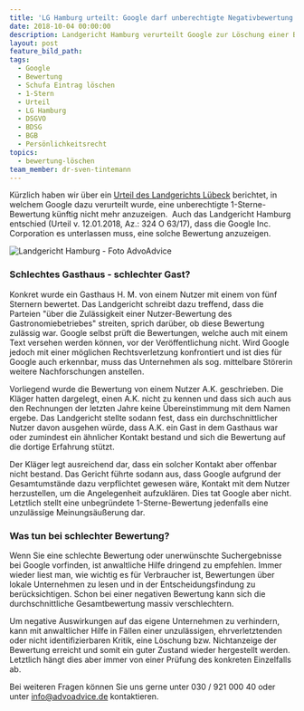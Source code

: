 ```yaml
---
title: 'LG Hamburg urteilt: Google darf unberechtigte Negativbewertung nicht anzeigen'
date: 2018-10-04 00:00:00
description: Landgericht Hamburg verurteilt Google zur Löschung einer Bewertung
layout: post
feature_bild_path:
tags:
  - Google
  - Bewertung
  - Schufa Eintrag löschen
  - 1-Stern
  - Urteil
  - LG Hamburg
  - DSGVO
  - BDSG
  - BGB
  - Persönlichkeitsrecht
topics:
  - bewertung-löschen
team_member: dr-sven-tintemann
---
```


Kürzlich haben wir über ein [Urteil des Landgerichts Lübeck](https://advoadvice.de/blog/lg-l%C3%BCbeck-verurteilt-google-unberechtigte-1-sterne-bewertung-darf-nicht-angezeigt-werden/) berichtet, in welchem Google dazu verurteilt wurde, eine unberechtigte 1-Sterne-Bewertung künftig nicht mehr anzuzeigen.  Auch das Landgericht Hamburg entschied (Urteil v. 12.01.2018, Az.: 324 O 63/17), dass die Google Inc. Corporation es unterlassen muss, eine solche Bewertung anzuzeigen.

![Landgericht Hamburg - Foto AdvoAdvice](/uploads/lg-hamburg-außenansicht-5.JPG "Landgericht Hamburg verurteilt Google")

### Schlechtes Gasthaus - schlechter Gast?

Konkret wurde ein Gasthaus H. M. von einem Nutzer mit einem von fünf Sternern bewertet. Das Landgericht schreibt dazu treffend, dass die Parteien "über die Zulässigkeit einer Nutzer-Bewertung des Gastronomiebetriebes" streiten, sprich darüber, ob diese Bewertung zulässig war. Google selbst prüft die Bewertungen, welche auch mit einem Text versehen werden können, vor der Veröffentlichung nicht. Wird Google jedoch mit einer möglichen Rechtsverletzung konfrontiert und ist dies für Google auch erkennbar, muss das Unternehmen als sog. mittelbare Störerin weitere Nachforschungen anstellen.

Vorliegend wurde die Bewertung von einem Nutzer A.K. geschrieben. Die Kläger hatten dargelegt, einen A.K. nicht zu kennen und dass sich auch aus den Rechnungen der letzten Jahre keine Übereinstimmung mit dem Namen ergebe. Das Landgericht stellte sodann fest, dass ein durchschnittlicher Nutzer davon ausgehen würde, dass A.K. ein Gast in dem Gasthaus war oder zumindest ein ähnlicher Kontakt bestand und sich die Bewertung auf die dortige Erfahrung stützt.

Der Kläger legt ausreichend dar, dass ein solcher Kontakt aber offenbar nicht bestand. Das Gericht führte sodann aus, dass Google aufgrund der Gesamtumstände dazu verpflichtet gewesen wäre, Kontakt mit dem Nutzer herzustellen, um die Angelegenheit aufzuklären. Dies tat Google aber nicht. Letztlich stellt eine unbegründete 1-Sterne-Bewertung jedenfalls eine unzulässige Meinungsäußerung dar.

### Was tun bei schlechter Bewertung?

Wenn Sie eine schlechte Bewertung oder unerwünschte Suchergebnisse bei Google vorfinden, ist anwaltliche Hilfe dringend zu empfehlen. Immer wieder liest man, wie wichtig es für Verbraucher ist, Bewertungen über lokale Unternehmen zu lesen und in der Entscheidungsfindung zu berücksichtigen. Schon bei einer negativen Bewertung kann sich die durchschnittliche Gesamtbewertung massiv verschlechtern.

Um negative Auswirkungen auf das eigene Unternehmen zu verhindern, kann mit anwaltlicher Hilfe in Fällen einer unzulässigen, ehrverletztenden oder nicht identifizierbaren Kritik, eine Löschung bzw. Nichtanzeige der Bewertung erreicht und somit ein guter Zustand wieder hergestellt werden. Letztlich hängt dies aber immer von einer Prüfung des konkreten Einzelfalls ab.

Bei weiteren Fragen können Sie uns gerne unter 030 / 921 000 40 oder unter info@advoadvice.de kontaktieren.
